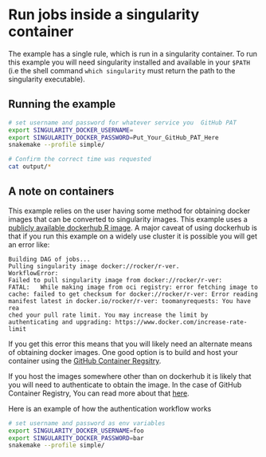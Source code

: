 # Run jobs inside a  singularity container

The example has a single rule, which is run in a singularity container.  To run this example you will need singularity installed and available in your `$PATH` (i.e the shell command `which singularity` must return the path to the singularity executable).

## Running the example
```sh
# set username and password for whatever service you  GitHub PAT
export SINGULARITY_DOCKER_USERNAME=
export SINGULARITY_DOCKER_PASSWORD=Put_Your_GitHub_PAT_Here
snakemake --profile simple/ 

# Confirm the correct time was requested
cat output/*
```

## A note on containers

This example relies on the user having some method for obtaining docker images that can be converted to singularity images. This example uses a [publicly available dockerhub R image](https://hub.docker.com/r/rocker/r-ver).  A major caveat of using dockerhub is that if you run this example on a widely use cluster it is possible you will get an error like:
```
Building DAG of jobs...
Pulling singularity image docker://rocker/r-ver.
WorkflowError:
Failed to pull singularity image from docker://rocker/r-ver:
FATAL:   While making image from oci registry: error fetching image to cache: failed to get checksum for docker://rocker/r-ver: Error reading manifest latest in docker.io/rocker/r-ver: toomanyrequests: You have rea
ched your pull rate limit. You may increase the limit by authenticating and upgrading: https://www.docker.com/increase-rate-limit
```

If you get this error this means that you will likely need an alternate means of obtaining docker images.  One good option is to build and host your container using the [GitHub Container Regsitry](https://github.com/features/packages).  

If you host the images somewhere other than on dockerhub it is likely that you will need to authenticate to obtain the image.  In the case of GitHub Container Registry, You can read more about that [here](https://docs.github.com/en/packages/working-with-a-github-packages-registry/working-with-the-container-registry#authenticating-to-the-container-registry).

Here is an example of how the authentication workflow works
```sh
# set username and password as env variables 
export SINGULARITY_DOCKER_USERNAME=foo
export SINGULARITY_DOCKER_PASSWORD=bar
snakemake --profile simple/ 
```
